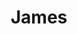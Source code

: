 ---
title: "James"
summary: "James are an English rock band from Manchester, who were formed in 1982. They had popularity throughout the 1990s, with four top 10s on the UK Singles Chart and nine top 10s on the UK Albums Chart. The band's best-known singles include \"Come Home\", \"Sit Down\", \"She's a Star\" and \"Laid\", which also became a hit on American college radio.Following the departure of lead singer Tim Booth in 2001, the band became inactive, but reunited in January 2007 and have gone on to produce a further seven albums. Live performance has continually remained a central part of the band's output. As of 2010, the band had sold more than 25 million albums worldwide."
image: "james.jpg"
apple_music_artist_url: "None"
wikipedia_url: "https://en.wikipedia.org/wiki/James_(band)"
---